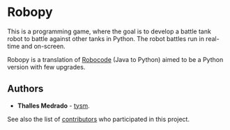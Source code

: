 # Robopy

This is a programming game, where the goal is to develop a battle tank robot to battle against other tanks in Python. The robot battles run in real-time and on-screen.

Robopy is a translation of [Robocode](https://robocode.sourceforge.io) (Java to Python) aimed to be a Python version with few upgrades.

## Authors

- **Thalles Medrado** - [tysm](https://github.com/tysm).

See also the list of [contributors](https://github.com/tysm/robopy/graphs/contributors) who participated in this project.

